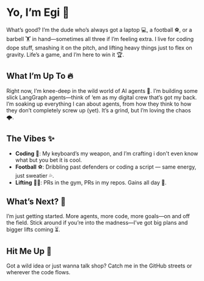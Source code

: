 # Yo, I’m Egi 💪

What’s good? I’m the dude who’s always got a laptop 💻, a football ⚽, or a barbell 🏋️ in hand—sometimes all three if I’m feeling extra. I live for coding dope stuff, smashing it on the pitch, and lifting heavy things just to flex on gravity. Life’s a game, and I’m here to win it 🏆.

## What I’m Up To 🔥

Right now, I’m knee-deep in the wild world of AI agents 🤖. I’m building some slick LangGraph agents—think of ‘em as my digital crew that’s got my back. I’m soaking up everything I can about agents, from how they think to how they don’t completely screw up (yet). It’s a grind, but I’m loving the chaos 🌩️.

## The Vibes ✨

- **Coding** 💾: My keyboard’s my weapon, and I’m crafting i don't even know what but you bet it is cool.
- **Football** ⚽: Dribbling past defenders or coding a script — same energy, just sweatier 💦.
- **Lifting** 🏋️‍♂️: PRs in the gym, PRs in my repos. Gains all day 💪.

## What’s Next? 🚀

I’m just getting started. More agents, more code, more goals—on and off the field. Stick around if you’re into the madness—I’ve got big plans and bigger lifts coming ⏳.

## Hit Me Up 📩

Got a wild idea or just wanna talk shop? Catch me in the GitHub streets or wherever the code flows.
<!--
**Eggmen11/Eggmen11** is a ✨ _special_ ✨ repository because its `README.md` (this file) appears on your GitHub profile.

Here are some ideas to get you started:

- 🔭 I’m currently working on ...
- 🌱 I’m currently learning ...
- 👯 I’m looking to collaborate on ...
- 🤔 I’m looking for help with ...
- 💬 Ask me about ...
- 📫 How to reach me: ...
- 😄 Pronouns: ...
- ⚡ Fun fact: ...
-->
